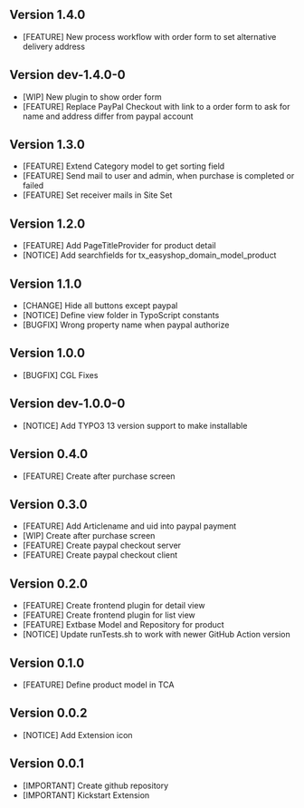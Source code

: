 ## Version 1.4.0
- [FEATURE] New process workflow with order form to set alternative delivery address

## Version dev-1.4.0-0
- [WIP] New plugin to show order form
- [FEATURE] Replace PayPal Checkout with link to a order form to ask for name and address differ from paypal account

## Version 1.3.0
- [FEATURE] Extend Category model to get sorting field
- [FEATURE] Send mail to user and admin, when purchase is completed or failed
- [FEATURE] Set receiver mails in Site Set

## Version 1.2.0
- [FEATURE] Add PageTitleProvider for product detail
- [NOTICE] Add searchfields for tx_easyshop_domain_model_product

## Version 1.1.0
- [CHANGE] Hide all buttons except paypal
- [NOTICE] Define view folder in TypoScript constants
- [BUGFIX] Wrong property name when paypal authorize

## Version 1.0.0
- [BUGFIX] CGL Fixes

## Version dev-1.0.0-0
- [NOTICE] Add TYPO3 13 version support to make installable

## Version 0.4.0
- [FEATURE] Create after purchase screen

## Version 0.3.0
- [FEATURE] Add Articlename and uid into paypal payment
- [WIP] Create after purchase screen
- [FEATURE] Create paypal checkout server
- [FEATURE] Create paypal checkout client

## Version 0.2.0
- [FEATURE] Create frontend plugin for detail view
- [FEATURE] Create frontend plugin for list view
- [FEATURE] Extbase Model and Repository for product
- [NOTICE] Update runTests.sh to work with newer GitHub Action version

## Version 0.1.0
- [FEATURE] Define product model in TCA

## Version 0.0.2
- [NOTICE] Add Extension icon

## Version 0.0.1
- [IMPORTANT] Create github repository
- [IMPORTANT] Kickstart Extension
